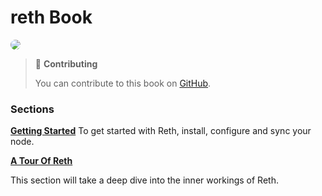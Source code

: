 # reth Book

<img src="images/" style="border-radius: 20px">

<!-- Add a quick description about Reth, what it is, the goals of the build, and any other quick overview information   -->


> 📖 **Contributing**
>
> You can contribute to this book on [GitHub][gh-book].

### Sections

**[Getting Started]()**
To get started with Reth, install, configure and sync your node.

**[A Tour Of Reth]()**

This section will take a deep dive into the inner workings of Reth. 

[gh-book]: https://github.com/paradigmxyz/reth/tree/main/book